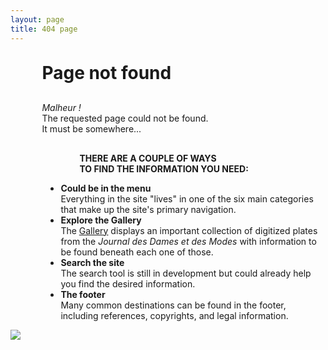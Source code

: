 ```yaml
---
layout: page
title: 404 page
---
```


<div class="row404">
  <div class="column404" style="padding-left: 10%;">
    <h1 style="margin-top: 30px; margin-bottom: 30px;">Page not found</h1>
    <p class="about" style="margin-bottom: 30px;"><i>Malheur !</i><br>The requested page could not be found.<br>It must be somewhere...</p>
    <p class="about" style="text-align: left; padding-left: 60px;"><strong>THERE ARE A COUPLE OF WAYS<br>TO FIND THE INFORMATION YOU NEED:</strong></p>
    <ul class="about" style="padding-left: 30px;">
        <li class="about"><strong>Could be in the menu</strong><br>Everything in the site "lives" in one of the six main categories that make up the site's primary navigation.<br></li>
        <li class="about"><strong>Explore the Gallery</strong><br>The <a href="/plates">Gallery</a> displays an important collection of digitized plates from the <i>Journal des Dames et des Modes</i> with information to be found beneath each one of those.<br></li>
        <li class="about"><strong>Search the site</strong><br>The search tool is still in development but could already help you find the desired information.<br></li>
        <li class="about"><strong>The footer</strong><br>Many common destinations can be found in the footer, including references, copyrights, and legal information.<br></li>
      </ul>
  </div>
<div class="column404"><img class="logo404" src="https://raw.githubusercontent.com/stylerevolution/stylerevolution.github.io/dev/_images/404-logo.png"></div>
</div>
